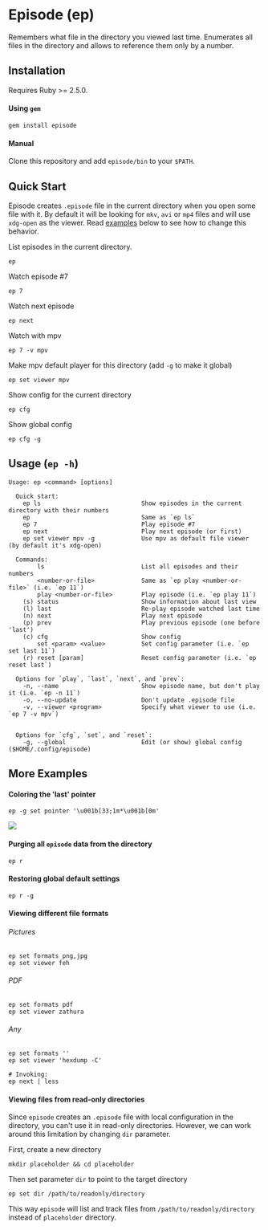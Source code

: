 # Episode (ep)
Remembers what file in the directory you viewed last time.
Enumerates all files in the directory and allows to reference them only by a number.

## Installation
Requires Ruby >= 2.5.0.

#### Using `gem`
```
gem install episode
```

#### Manual
Clone this repository and add `episode/bin` to your `$PATH`.

## Quick Start

Episode creates `.episode` file in the current directory when you open some file with it. By default it will be looking for `mkv`, `avi` or `mp4` files and will use `xdg-open` as the viewer. Read [examples](#viewing-different-file-formats) below to see how to change this behavior.

List episodes in the current directory.
```
ep
``` 

Watch episode #7
```
ep 7
```

Watch next episode
```
ep next
```

Watch with mpv
```
ep 7 -v mpv
``` 

Make mpv default player for this directory (add `-g` to make it global)
```
ep set viewer mpv
```

Show config for the current directory
```
ep cfg
```

Show global config
```
ep cfg -g
```

## Usage (`ep -h`)
```
Usage: ep <command> [options]  
 
  Quick start:
    ep ls                            Show episodes in the current directory with their numbers
    ep                               Same as `ep ls`
    ep 7                             Play episode #7
    ep next                          Play next episode (or first)
    ep set viewer mpv -g             Use mpv as default file viewer (by default it's xdg-open)

  Commands:
        ls                           List all episodes and their numbers
        <number-or-file>             Same as `ep play <number-or-file>` (i.e. `ep 11`)
        play <number-or-file>        Play episode (i.e. `ep play 11`) 
    (s) status                       Show information about last view
    (l) last                         Re-play episode watched last time 
    (n) next                         Play next episode
    (p) prev                         Play previous episode (one before 'last') 
    (c) cfg                          Show config
        set <param> <value>          Set config parameter (i.e. `ep set last 11`)
    (r) reset [param]                Reset config parameter (i.e. `ep reset last`)

  Options for `play`, `last`, `next`, and `prev`:
    -n, --name                       Show episode name, but don't play it (i.e. `ep -n 11`)
    -o, --no-update                  Don't update .episode file
    -v, --viewer <program>           Specify what viewer to use (i.e. `ep 7 -v mpv`)


  Options for `cfg`, `set`, and `reset`:
    -g, --global                     Edit (or show) global config ($HOME/.config/episode)
```

## More Examples

#### Coloring the 'last' pointer
```
ep -g set pointer '\u001b[33;1m*\u001b[0m'
```
<img src="https://static.hedlx.org/episode_coloring_pointer.png">

#### Purging all `episode` data from the directory
```
ep r
```

#### Restoring global default settings
```
ep r -g
```

#### Viewing different file formats

###### Pictures
```
ep set formats png,jpg
ep set viewer feh
```

###### PDF
```
ep set formats pdf
ep set viewer zathura
```

###### Any
```
ep set formats ''
ep set viewer 'hexdump -C'

# Invoking:
ep next | less
```

#### Viewing files from read-only directories
Since `episode` creates an `.episode` file with local configuration in the directory, you can't use it in read-only directories.
However, we can work around this limitation by changing `dir` parameter. 

First, create a new directory
```
mkdir placeholder && cd placeholder
```

Then set parameter `dir` to point to the target directory
```
ep set dir /path/to/readonly/directory
```

This way `episode` will list and track files from `/path/to/readonly/directory` instead of `placeholder` directory.